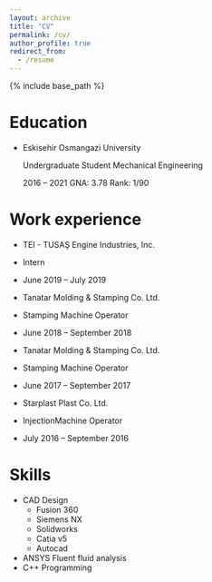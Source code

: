 ```yaml
---
layout: archive
title: "CV"
permalink: /cv/
author_profile: true
redirect_from:
  - /resume
---
```


{% include base_path %}

Education
======
*  Eskisehir Osmangazi University

   Undergraduate Student Mechanical Engineering
   
   2016 – 2021 GNA: 3.78 Rank: 1/90

Work experience
======

 
  * TEI - TUSAŞ Engine Industries, Inc.
   * Intern
   * June 2019 – July 2019
    
    
  * Tanatar Molding & Stamping Co. Ltd.
   * Stamping Machine Operator
   * June 2018 – September 2018
    

  * Tanatar Molding & Stamping Co. Ltd.
   * Stamping Machine Operator
   * June 2017 – September 2017
    

  
  * Starplast Plast Co. Ltd.
   * InjectionMachine Operator
   * July 2016 – September 2016

Skills
======
* CAD Design
  * Fusion 360
  * Siemens NX
  * Solidworks
  * Catia v5
  * Autocad
 * ANSYS Fluent fluid analysis
 * C++ Programming

